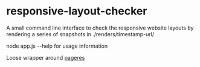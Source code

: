responsive-layout-checker
=========================

A small command line interface to check the responsive website layouts by rendering a series of snapshots in ./renders/timestamp-url/

node app.js --help for usage information

Loose wrapper around [pageres](https://github.com/sindresorhus/pageres)
